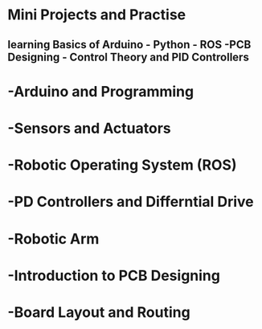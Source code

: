 # Mini Projects and Practise 
## learning  Basics of  Arduino - Python - ROS  -PCB Designing  - Control Theory and  PID Controllers
# -Arduino and Programming
# -Sensors and Actuators
# -Robotic Operating System (ROS)
# -PD Controllers and Differntial Drive
# -Robotic Arm
# -Introduction to PCB Designing
# -Board Layout and Routing

